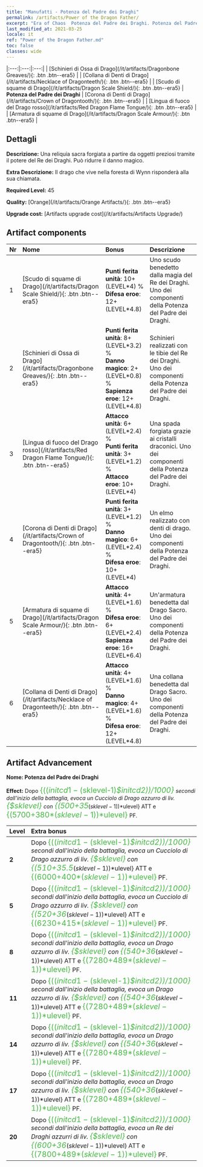 ```yaml
---
title: "Manufatti - Potenza del Padre dei Draghi"
permalink: /artifacts/Power of the Dragon Father/
excerpt: "Era of Chaos  Potenza del Padre dei Draghi. Potenza del Padre dei Draghi Una reliquia sacra forgiata a partire da oggetti preziosi tramite il potere del Re dei Draghi. Può ridurre il danno magico."
last_modified_at: 2021-03-25
locale: it
ref: "Power of the Dragon Father.md"
toc: false
classes: wide
---
```


  |:---:|:---:|:---:| 
  | [Schinieri di Ossa di Drago](/it/artifacts/Dragonbone Greaves/){: .btn .btn--era5} |   | [Collana di Denti di Drago](/it/artifacts/Necklace of Dragonteeth/){: .btn .btn--era5} | 
  | [Scudo di squame di Drago](/it/artifacts/Dragon Scale Shield/){: .btn .btn--era5} | **Potenza del Padre dei Draghi** | [Corona di Denti di Drago](/it/artifacts/Crown of Dragontooth/){: .btn .btn--era5} | 
  | [Lingua di fuoco del Drago rosso](/it/artifacts/Red Dragon Flame Tongue/){: .btn .btn--era5} |   | [Armatura di squame di Drago](/it/artifacts/Dragon Scale Armour/){: .btn .btn--era5} | 


## Dettagli

 **Descrizione:** Una reliquia sacra forgiata a partire da oggetti preziosi tramite il potere del Re dei Draghi. Può ridurre il danno magico.

 **Extra Descrizione:** Il drago che vive nella foresta di Wynn risponderà alla sua chiamata.

 **Required Level:** 45

 **Quality:** [Orange](/it/artifacts/Orange Artifacts/){: .btn .btn--era5}

 **Upgrade cost:** [Artifacts upgrade cost](/it/artifacts/Artifacts Upgrade/)



## Artifact components

  | Nr |    Nome    |   Bonus | Descrizione | 
  |:---|:-----------|:--------|:------------| 
  | 1 | [Scudo di squame di Drago](/it/artifacts/Dragon Scale Shield/){: .btn .btn--era5} | **Punti ferita unità**: 10+(LEVEL\*4) %<br/>**Difesa eroe**: 12+(LEVEL\*4.8) | Uno scudo benedetto dalla magia del Re dei Draghi. Uno dei componenti della Potenza del Padre dei Draghi. | 
  | 2 | [Schinieri di Ossa di Drago](/it/artifacts/Dragonbone Greaves/){: .btn .btn--era5} | **Punti ferita unità**: 8+(LEVEL\*3.2) %<br/>**Danno magico**: 2+(LEVEL\*0.8) %<br/>**Sapienza eroe**: 12+(LEVEL\*4.8) | Schinieri realizzati con le tibie del Re dei Draghi. Uno dei componenti della Potenza del Padre dei Draghi. | 
  | 3 | [Lingua di fuoco del Drago rosso](/it/artifacts/Red Dragon Flame Tongue/){: .btn .btn--era5} | **Attacco unità**: 6+(LEVEL\*2.4) %<br/>**Punti ferita unità**: 3+(LEVEL\*1.2) %<br/>**Attacco eroe**: 10+(LEVEL\*4) | Una spada forgiata grazie ai cristalli draconici. Uno dei componenti della Potenza del Padre dei Draghi. | 
  | 4 | [Corona di Denti di Drago](/it/artifacts/Crown of Dragontooth/){: .btn .btn--era5} | **Punti ferita unità**: 3+(LEVEL\*1.2) %<br/>**Danno magico**: 6+(LEVEL\*2.4) %<br/>**Difesa eroe**: 10+(LEVEL\*4) | Un elmo realizzato con denti di drago. Uno dei componenti della Potenza del Padre dei Draghi. | 
  | 5 | [Armatura di squame di Drago](/it/artifacts/Dragon Scale Armour/){: .btn .btn--era5} | **Attacco unità**: 4+(LEVEL\*1.6) %<br/>**Difesa eroe**: 6+(LEVEL\*2.4)<br/>**Sapienza eroe**: 16+(LEVEL\*6.4) | Un'armatura benedetta dal Drago Sacro. Uno dei componenti della Potenza del Padre dei Draghi. | 
  | 6 | [Collana di Denti di Drago](/it/artifacts/Necklace of Dragonteeth/){: .btn .btn--era5} | **Attacco unità**: 4+(LEVEL\*1.6) %<br/>**Danno magico**: 4+(LEVEL\*1.6) %<br/>**Difesa eroe**: 12+(LEVEL\*4.8) | Una collana benedetta dal Drago Sacro. Uno dei componenti della Potenza del Padre dei Draghi. | 


## Artifact Advancement

 **Nome: Potenza del Padre dei Draghi**

 **Effect:** Dopo <span style="color: #48b946;font-size:20px">{(($initcd1-($sklevel-1)*$initcd2))/1000}</span> secondi dall'inizio della battaglia, evoca un Cucciolo di Drago azzurro di liv. <span style="color: #48b946;font-size:20px">{$sklevel}</span> con <span style="color: #48b946;font-size:20px">{(500+35*($sklevel-1))*$ulevel}</span> ATT e <span style="color: #48b946;font-size:20px">{(5700+380*($sklevel-1))*$ulevel}</span> PF.

  |  Level  |    Extra bonus  | 
  |:--------|:----------------| 
  | **2** | Dopo <span style="color: #48b946;font-size:20px">{(($initcd1-($sklevel-1)*$initcd2))/1000}</span> secondi dall'inizio della battaglia, evoca un Cucciolo di Drago azzurro di liv. <span style="color: #48b946;font-size:20px">{$sklevel}</span> con <span style="color: #48b946;font-size:20px">{(510+35.5*($sklevel-1))*$ulevel}</span> ATT e <span style="color: #48b946;font-size:20px">{(6000+400*($sklevel-1))*$ulevel}</span> PF. | 
  | **5** | Dopo <span style="color: #48b946;font-size:20px">{(($initcd1-($sklevel-1)*$initcd2))/1000}</span> secondi dall'inizio della battaglia, evoca un Cucciolo di Drago azzurro di liv. <span style="color: #48b946;font-size:20px">{$sklevel}</span> con <span style="color: #48b946;font-size:20px">{(520+36*($sklevel-1))*$ulevel}</span> ATT e <span style="color: #48b946;font-size:20px">{(6230+415*($sklevel-1))*$ulevel}</span> PF. | 
  | **8** | Dopo <span style="color: #48b946;font-size:20px">{(($initcd1-($sklevel-1)*$initcd2))/1000}</span> secondi dall'inizio della battaglia, evoca un Drago azzurro di liv. <span style="color: #48b946;font-size:20px">{$sklevel}</span> con <span style="color: #48b946;font-size:20px">{(540+36*($sklevel-1))*$ulevel}</span> ATT e <span style="color: #48b946;font-size:20px">{(7280+489*($sklevel-1))*$ulevel}</span> PF. | 
  | **11** | Dopo <span style="color: #48b946;font-size:20px">{(($initcd1-($sklevel-1)*$initcd2))/1000}</span> secondi dall'inizio della battaglia, evoca un Drago azzurro di liv. <span style="color: #48b946;font-size:20px">{$sklevel}</span> con <span style="color: #48b946;font-size:20px">{(540+36*($sklevel-1))*$ulevel}</span> ATT e <span style="color: #48b946;font-size:20px">{(7280+489*($sklevel-1))*$ulevel}</span> PF. | 
  | **14** | Dopo <span style="color: #48b946;font-size:20px">{(($initcd1-($sklevel-1)*$initcd2))/1000}</span> secondi dall'inizio della battaglia, evoca un Drago azzurro di liv. <span style="color: #48b946;font-size:20px">{$sklevel}</span> con <span style="color: #48b946;font-size:20px">{(540+36*($sklevel-1))*$ulevel}</span> ATT e <span style="color: #48b946;font-size:20px">{(7280+489*($sklevel-1))*$ulevel}</span> PF. | 
  | **17** | Dopo <span style="color: #48b946;font-size:20px">{(($initcd1-($sklevel-1)*$initcd2))/1000}</span> secondi dall'inizio della battaglia, evoca un Drago azzurro di liv. <span style="color: #48b946;font-size:20px">{$sklevel}</span> con <span style="color: #48b946;font-size:20px">{(540+36*($sklevel-1))*$ulevel}</span> ATT e <span style="color: #48b946;font-size:20px">{(7280+489*($sklevel-1))*$ulevel}</span> PF. | 
  | **20** | Dopo <span style="color: #48b946;font-size:20px">{(($initcd1-($sklevel-1)*$initcd2))/1000}</span> secondi dall'inizio della battaglia, evoca un Re dei Draghi azzurri di liv. <span style="color: #48b946;font-size:20px">{$sklevel}</span> con <span style="color: #48b946;font-size:20px">{(600+36*($sklevel-1))*$ulevel}</span> ATT e <span style="color: #48b946;font-size:20px">{(7800+489*($sklevel-1))*$ulevel}</span> PF. | 
